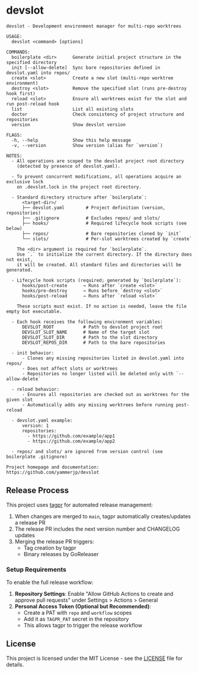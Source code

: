 # devslot

```
devslot - Development environment manager for multi-repo worktrees

USAGE:
  devslot <command> [options]

COMMANDS:
  boilerplate <dir>      Generate initial project structure in the specified directory
  init [--allow-delete]  Sync bare repositories defined in devslot.yaml into repos/
  create <slot>          Create a new slot (multi-repo worktree environment)
  destroy <slot>         Remove the specified slot (runs pre-destroy hook first)
  reload <slot>          Ensure all worktrees exist for the slot and run post-reload hook
  list                   List all existing slots
  doctor                 Check consistency of project structure and repositories
  version                Show devslot version

FLAGS:
  -h, --help             Show this help message
  -v, --version          Show version (alias for `version`)

NOTES:
  - All operations are scoped to the devslot project root directory
    (detected by presence of devslot.yaml).

  - To prevent concurrent modifications, all operations acquire an exclusive lock
    on .devslot.lock in the project root directory.

  - Standard directory structure after `boilerplate`:
      <target-dir>/
      ├── devslot.yaml        # Project definition (version, repositories)
      ├── .gitignore          # Excludes repos/ and slots/
      ├── hooks/              # Required lifecycle hook scripts (see below)
      ├── repos/              # Bare repositories cloned by `init`
      └── slots/              # Per-slot worktrees created by `create`

    The <dir> argument is required for `boilerplate`.
    Use `.` to initialize the current directory. If the directory does not exist,
    it will be created. All standard files and directories will be generated.

  - Lifecycle hook scripts (required; generated by `boilerplate`):
      hooks/post-create      → Runs after `create <slot>`
      hooks/pre-destroy      → Runs before `destroy <slot>`
      hooks/post-reload      → Runs after `reload <slot>`

    These scripts must exist. If no action is needed, leave the file empty but executable.

  - Each hook receives the following environment variables:
      DEVSLOT_ROOT           # Path to devslot project root
      DEVSLOT_SLOT_NAME      # Name of the target slot
      DEVSLOT_SLOT_DIR       # Path to the slot directory
      DEVSLOT_REPOS_DIR      # Path to the bare repositories

  - init behavior:
      - Clones any missing repositories listed in devslot.yaml into repos/
      - Does not affect slots or worktrees
      - Repositories no longer listed will be deleted only with `--allow-delete`

  - reload behavior:
      - Ensures all repositories are checked out as worktrees for the given slot
      - Automatically adds any missing worktrees before running post-reload

  - devslot.yaml example:
      version: 1
      repositories:
        - https://github.com/example/app1
        - https://github.com/example/app2

  - repos/ and slots/ are ignored from version control (see boilerplate .gitignore)

Project homepage and documentation: https://github.com/yammerjp/devslot
```

## Release Process

This project uses [tagpr](https://github.com/Songmu/tagpr) for automated release management:

1. When changes are merged to `main`, tagpr automatically creates/updates a release PR
2. The release PR includes the next version number and CHANGELOG updates
3. Merging the release PR triggers:
   - Tag creation by tagpr
   - Binary releases by GoReleaser

### Setup Requirements

To enable the full release workflow:

1. **Repository Settings**: Enable "Allow GitHub Actions to create and approve pull requests" under Settings > Actions > General
2. **Personal Access Token (Optional but Recommended)**:
   - Create a PAT with `repo` and `workflow` scopes
   - Add it as `TAGPR_PAT` secret in the repository
   - This allows tagpr to trigger the release workflow

## License

This project is licensed under the MIT License - see the [LICENSE](LICENSE) file for details.
